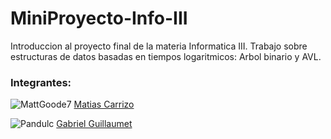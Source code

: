 # MiniProyecto-Info-III

Introduccion al proyecto final de la materia Informatica III. Trabajo sobre estructuras de datos basadas en tiempos logaritmicos: Arbol binario y AVL.

### Integrantes: 

![MattGoode7](https://github.com/MattGoode7.png?size=70) [Matias Carrizo](https://github.com/MattGoode7)

![Pandulc](https://github.com/Pandulc.png?size=70) [Gabriel Guillaumet](https://github.com/Pandulc)